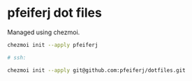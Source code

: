 # pfeiferj dot files
Managed using chezmoi.
```bash
chezmoi init --apply pfeiferj

# ssh:

chezmoi init --apply git@github.com:pfeiferj/dotfiles.git
```
